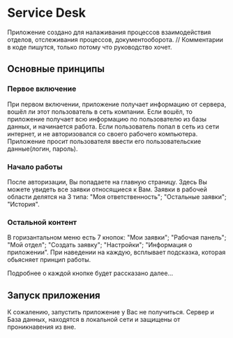 # Service Desk
Приложение создано для налаживания процессов взаимодействия отделов, отслеживания процессов, документооборота.
// Комментарии в коде пишутся, только потому что руководство хочет.

## Основные принципы
### Первое включение
При первом включении, приложение получает информацию от сервера, вошёл ли этот пользователь в сеть компании.
Если вошёл, то приложение получает всю информацию по пользователю из базы данных, и начинается работа.
Если пользователь попал в сеть из сети интернет, и не авторизовался со своего рабочего компьютера. Приложение просит пользователя ввести его пользовательские данные(логин, пароль).

### Начало работы
После авторизации, Вы попадаете на главную страницу. Здесь Вы можете увидеть все заявки относящиеся к Вам.
Заявки в рабочей области делятся на 3 типа: "Моя ответственность"; "Остальные заявки"; "История".

### Остальной контент
В горизантальном меню есть 7 кнопок: "Мои заявки"; "Рабочая панель"; "Мой отдел"; "Создать заявку"; "Настройки"; "Информация о приложении".
При наведении на каждую, всплывает подсказка, которая обьясняет принцип работы.

Подробнее о каждой кнопке будет рассказано далее...

## Запуск приложения
К сожалению, запустить приложение у Вас не получиться. Сервер и База данных, находятся в локальной сети и защищены от проникнавения из вне.
